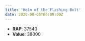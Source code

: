 ```yaml
---
title: 'Helm of the Flashing Bolt'
date: 2025-08-05T00:00:00Z
---
```

- **RAP**: 37540
- **Value**: 38000
